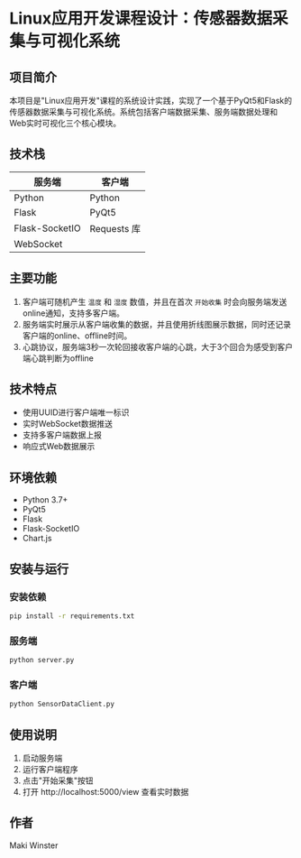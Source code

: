 # Linux应用开发课程设计：传感器数据采集与可视化系统

## 项目简介
本项目是"Linux应用开发"课程的系统设计实践，实现了一个基于PyQt5和Flask的传感器数据采集与可视化系统。系统包括客户端数据采集、服务端数据处理和Web实时可视化三个核心模块。

## 技术栈

|**服务端**|**客户端**|
|---|---|
|Python|Python|
|Flask|PyQt5|
|Flask-SocketIO|Requests 库|
|WebSocket||


## 主要功能
1. 客户端可随机产生 `温度` 和 `湿度` 数值，并且在首次 `开始收集` 时会向服务端发送online通知，支持多客户端。
2. 服务端实时展示从客户端收集的数据，并且使用折线图展示数据，同时还记录客户端的online、offline时间。
3. 心跳协议，服务端3秒一次轮回接收客户端的心跳，大于3个回合为感受到客户端心跳判断为offline

## 技术特点
- 使用UUID进行客户端唯一标识
- 实时WebSocket数据推送
- 支持多客户端数据上报
- 响应式Web数据展示

## 环境依赖
- Python 3.7+
- PyQt5
- Flask
- Flask-SocketIO
- Chart.js

## 安装与运行
### 安装依赖
```bash
pip install -r requirements.txt
```

### 服务端
```bash
python server.py
```

### 客户端
```bash
python SensorDataClient.py
```

## 使用说明
1. 启动服务端
2. 运行客户端程序
3. 点击"开始采集"按钮
4. 打开 http://localhost:5000/view 查看实时数据

## 作者
Maki Winster